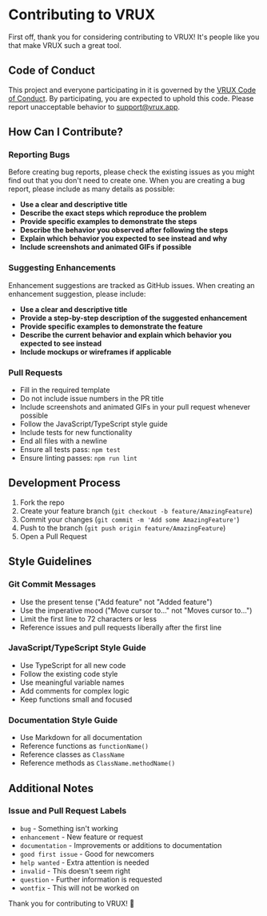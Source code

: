 # Contributing to VRUX

First off, thank you for considering contributing to VRUX! It's people like you that make VRUX such a great tool.

## Code of Conduct

This project and everyone participating in it is governed by the [VRUX Code of Conduct](CODE_OF_CONDUCT.md). By participating, you are expected to uphold this code. Please report unacceptable behavior to [support@vrux.app](mailto:support@vrux.app).

## How Can I Contribute?

### Reporting Bugs

Before creating bug reports, please check the existing issues as you might find out that you don't need to create one. When you are creating a bug report, please include as many details as possible:

* **Use a clear and descriptive title**
* **Describe the exact steps which reproduce the problem**
* **Provide specific examples to demonstrate the steps**
* **Describe the behavior you observed after following the steps**
* **Explain which behavior you expected to see instead and why**
* **Include screenshots and animated GIFs if possible**

### Suggesting Enhancements

Enhancement suggestions are tracked as GitHub issues. When creating an enhancement suggestion, please include:

* **Use a clear and descriptive title**
* **Provide a step-by-step description of the suggested enhancement**
* **Provide specific examples to demonstrate the feature**
* **Describe the current behavior and explain which behavior you expected to see instead**
* **Include mockups or wireframes if applicable**

### Pull Requests

* Fill in the required template
* Do not include issue numbers in the PR title
* Include screenshots and animated GIFs in your pull request whenever possible
* Follow the JavaScript/TypeScript style guide
* Include tests for new functionality
* End all files with a newline
* Ensure all tests pass: `npm test`
* Ensure linting passes: `npm run lint`

## Development Process

1. Fork the repo
2. Create your feature branch (`git checkout -b feature/AmazingFeature`)
3. Commit your changes (`git commit -m 'Add some AmazingFeature'`)
4. Push to the branch (`git push origin feature/AmazingFeature`)
5. Open a Pull Request

## Style Guidelines

### Git Commit Messages

* Use the present tense ("Add feature" not "Added feature")
* Use the imperative mood ("Move cursor to..." not "Moves cursor to...")
* Limit the first line to 72 characters or less
* Reference issues and pull requests liberally after the first line

### JavaScript/TypeScript Style Guide

* Use TypeScript for all new code
* Follow the existing code style
* Use meaningful variable names
* Add comments for complex logic
* Keep functions small and focused

### Documentation Style Guide

* Use Markdown for all documentation
* Reference functions as `functionName()`
* Reference classes as `ClassName`
* Reference methods as `ClassName.methodName()`

## Additional Notes

### Issue and Pull Request Labels

* `bug` - Something isn't working
* `enhancement` - New feature or request
* `documentation` - Improvements or additions to documentation
* `good first issue` - Good for newcomers
* `help wanted` - Extra attention is needed
* `invalid` - This doesn't seem right
* `question` - Further information is requested
* `wontfix` - This will not be worked on

Thank you for contributing to VRUX! 🚀